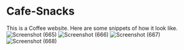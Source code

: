 # Cafe-Snacks
This is a Coffee website. 
Here are some snippets of how it look like.
![Screenshot (665)](https://github.com/user-attachments/assets/96f10184-9dc6-4902-a946-b86d98e93f5f)
![Screenshot (666)](https://github.com/user-attachments/assets/16346a3b-02cc-4aa2-a24c-0df4c839fceb)
![Screenshot (667)](https://github.com/user-attachments/assets/822fe4b3-d4cf-41c7-8633-1d856ac2e323)
![Screenshot (668)](https://github.com/user-attachments/assets/938fbfc1-3732-4528-a6f5-7b0af9ed4653)




